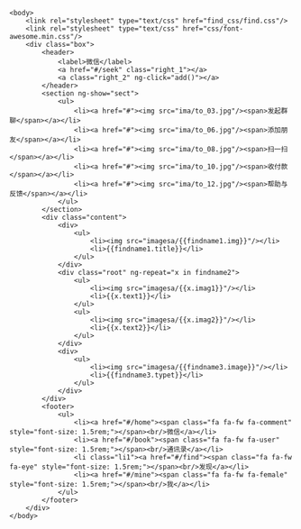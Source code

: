 <!--<!DOCTYPE html>
<html>
	<head>
		<meta charset="UTF-8">
		<title></title>
		<meta http-equiv="X-UA-Compatible" content="IE=edge,chrome=1"/>
	    <meta name="viewport" content="width=device-width, initial-scale=1.0, minimum-scale=1.0, maximum-scale=1.0, user-scalable=no" />
	    <meta name="format-detection" content="telephone=no, email=no" />
	    <meta name="apple-mobile-web-app-capable" content="yes"/>
	    <meta name="apple-mobile-web-app-status-bar-style" content="black"/>
	    
	</head>-->
	<body>
		<link rel="stylesheet" type="text/css" href="find_css/find.css"/>
	    <link rel="stylesheet" type="text/css" href="css/font-awesome.min.css"/>
		<div class="box">
			<header>
				<label>微信</label>
				<a href="#/seek" class="right_1"></a>
				<a class="right_2" ng-click="add()"></a>
			</header>
			<section ng-show="sect">
				<ul>
					<li><a href="#"><img src="ima/to_03.jpg"/><span>发起群聊</span></a></li>
					<li><a href="#"><img src="ima/to_06.jpg"/><span>添加朋友</span></a></li>
					<li><a href="#"><img src="ima/to_08.jpg"/><span>扫一扫</span></a></li>
					<li><a href="#"><img src="ima/to_10.jpg"/><span>收付款</span></a></li>
					<li><a href="#"><img src="ima/to_12.jpg"/><span>帮助与反馈</span></a></li>
				</ul>
			</section>
			<div class="content">
				<div>
					<ul>
						<li><img src="imagesa/{{findname1.img}}"/></li>
						<li>{{findname1.title}}</li>
					</ul>
				</div>
				<div class="root" ng-repeat="x in findname2">
					<ul>
						<li><img src="imagesa/{{x.imag1}}"/></li>
						<li>{{x.text1}}</li>
					</ul>
					<ul>
						<li><img src="imagesa/{{x.imag2}}"/></li>
						<li>{{x.text2}}</li>
					</ul>
				</div>
				<div>
					<ul>
						<li><img src="imagesa/{{findname3.image}}"/></li>
						<li>{{findname3.typet}}</li>
					</ul>
				</div>
			</div>
			<footer>
				<ul>
					<li><a href="#/home"><span class="fa fa-fw fa-comment" style="font-size: 1.5rem;"></span><br/>微信</a></li>
					<li><a href="#/book"><span class="fa fa-fw fa-user" style="font-size: 1.5rem;"></span><br/>通讯录</a></li>
					<li class="li1"><a href="#/find"><span class="fa fa-fw fa-eye" style="font-size: 1.5rem;"></span><br/>发现</a></li>
					<li><a href="#/mine"><span class="fa fa-fw fa-female" style="font-size: 1.5rem;"></span><br/>我</a></li>
				</ul>
			</footer>
		</div>
	</body>
<!--</html>-->
